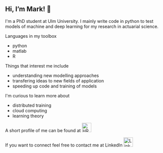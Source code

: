 Hi, I’m Mark! 👋
-----------------------------------------------------

I'm a PhD student at Ulm University. I mainly write code in python to test models of machine and deep learning for my research in actuarial science.

Languages in my toolbox
  - python 
  - matlab
  - R

Things that interest me include
  - understanding new modelling approaches 
  - transfering ideas to new fields of application
  - speeding up code and training of models
  
I'm curious to learn more about
  - distributed training
  - cloud computing
  - learning theory
  
  
 A short profile of me can be found at 
 <a href="https://en.hochschule-ruhr-west.de/research/research-in-faculties/institute-of-natural-sciences/beschaeftigte/mark-kiermayer/" target="_blank"><img src="https://www.google.com/url?sa=i&url=https%3A%2F%2Flevelup.nrw%2Ftermin%2Ftalente-netzwerk-treffen-semesterstart%2F&psig=AOvVaw3l9iMr7hy3mrUediGxa-i6&ust=1638394743871000&source=images&cd=vfe&ved=0CAsQjRxqFwoTCIjm3peGwfQCFQAAAAAdAAAAABAY" alt="HRW" width="30"></a>

   

If you want to connect feel free to contact me at LinkedIn  <a href="https://www.linkedin.com/in/mark-kiermayer-639005165/" target="_blank"><img src="https://raw.githubusercontent.com/nakulbhati/nakulbhati/master/contain/in.png" alt="LinkedIn" width="30"></a>

<!---
mtkier94/mtkier94 is a ✨ special ✨ repository because its `README.md` (this file) appears on your GitHub profile.
You can click the Preview link to take a look at your changes.
--->
